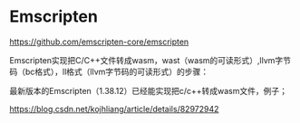 # Emscripten



https://github.com/emscripten-core/emscripten


Emscripten实现把C/C++文件转成wasm，wast（wasm的可读形式）,llvm字节码（bc格式），ll格式（llvm字节码的可读形式）的步骤：

最新版本的Emscripten（1.38.12）已经能实现把c/c++转成wasm文件，例子；




https://blog.csdn.net/kojhliang/article/details/82972942






























